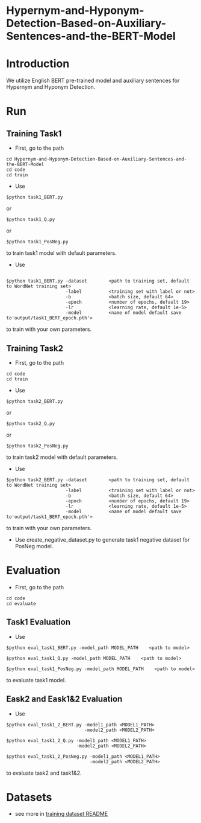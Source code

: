 # Hypernym-and-Hyponym-Detection-Based-on-Auxiliary-Sentences-and-the-BERT-Model
# Introduction 
We utilize English BERT pre-trained model and auxiliary sentences for Hypernym and Hyponym Detection.
# Run
## Training Task1
* First, go to the path
```
cd Hypernym-and-Hyponym-Detection-Based-on-Auxiliary-Sentences-and-the-BERT-Model
cd code
cd train
```
* Use
```
$python task1_BERT.py
```
or 
```
$python task1_Q.py
```
or
```
$python task1_PosNeg.py
```
to train task1 model with default parameters.
* Use
```

$python task1_BERT.py -dataset        <path to training set, default to WordNet training set> 
                      -label          <training set with label or not> 
                      -b              <batch size, default 64> 
                      -epoch          <number of epochs, default 19> 
                      -lr             <learning rate, default 1e-5> 
                      -model          <name of model default save to'output/task1_BERT_epoch.pth'> 
```                      
to train with your own parameters.

## Training Task2
* First, go to the path
```
cd code
cd train
```
* Use
```
$python task2_BERT.py
```
or 
```
$python task2_Q.py
```
or
```
$python task2_PosNeg.py
```
to train task2 model with default parameters.

* Use
```
$python task2_BERT.py -dataset        <path to training set, default to WordNet training set> 
                      -label          <training set with label or not> 
                      -b              <batch size, default 64> 
                      -epoch          <number of epochs, default 19> 
                      -lr             <learning rate, default 1e-5> 
                      -model          <name of model default save to'output/task1_BERT_epoch.pth'> 
```                      
to train with your own parameters.
  
* Use create_negative_dataset.py to generate task1 negative dataset for PosNeg model.
# Evaluation
* First, go to the path
```
cd code
cd evaluate
```
## Task1 Evaluation
* Use
```
$python eval_task1_BERT.py -model_path MODEL_PATH    <path to model>
```
```
$python eval_task1_Q.py -model_path MODEL_PATH    <path to model>
```
```
$python eval_task1_PosNeg.py -model_path MODEL_PATH    <path to model>
```
to evaluate task1 model.

## Eask2 and Eask1&2 Evaluation
* Use
```
$python eval_task1_2_BERT.py -model1_path <MODEL1_PATH>
                             -model2_path <MODEL2_PATH>
```
```
$python eval_task1_2_Q.py -model1_path <MODEL1_PATH>
                          -model2_path <MODEL2_PATH>
```
```
$python eval_task1_2_PosNeg.py -model1_path <MODEL1_PATH>
                               -model2_path <MODEL2_PATH>
```
to evaluate task2 and task1&2.
# Datasets
* see more in [training dataset README](https://github.com/ncu-dart/Hypernym-and-Hyponym-Detection-Based-on-Auxiliary-Sentences-and-the-BERT-Model/blob/main/data/train/README.md)
